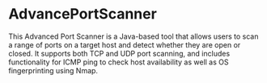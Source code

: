 # AdvancePortScanner
This Advanced Port Scanner is a Java-based tool that allows users to scan a range of ports on a target host and detect whether they are open or closed. It supports both TCP and UDP port scanning, and includes functionality for ICMP ping to check host availability as well as OS fingerprinting using Nmap.
